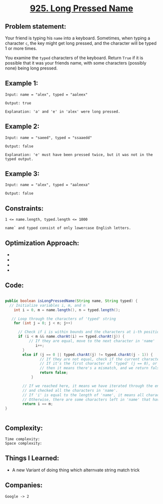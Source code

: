 <h1 align="center"><a href="https://leetcode.com/problems/long-pressed-name/" target="_blank">925. Long Pressed Name</a></h1>

## Problem statement:
Your friend is typing his `name` into a keyboard. Sometimes, when typing a character `c`, the key might get long pressed, and the character will be typed 1 or more times.

You examine the `typed` characters of the keyboard. Return `True` if it is possible that it was your friends name, with some characters (possibly none) being long pressed.


## Example 1:

```
Input: name = "alex", typed = "aaleex"

Output: true

Explanation: 'a' and 'e' in 'alex' were long pressed.
```

## Example 2:

```
Input: name = "saeed", typed = "ssaaedd"

Output: false

Explanation: 'e' must have been pressed twice, but it was not in the typed output.
```


## Example 3:

```
Input: name = "alex", typed = "aaleexa"

Output: false
```


## Constraints:

```
1 <= name.length, typed.length <= 1000

name` and typed consist of only lowercase English letters.
```


 

## Optimization Approach:

- 
  
- 
  
-
  
- 



## Code: 

```java

public boolean isLongPressedName(String name, String typed) {
  // Initialize variables i, m, and n
    int i = 0, m = name.length(), n = typed.length();

   // Loop through the characters of 'typed' string
    for (int j = 0; j < n; j++)

      // Check if i is within bounds and the characters at i-th position in 'name' and 'typed' are equal
      if (i < m && name.charAt(i) == typed.charAt(j)) {
           // If they are equal, move to the next character in 'name'
              i++;
        }
        else if (j == 0 || typed.charAt(j) != typed.charAt(j - 1)) {
                // If they are not equal, check if the current character is different from the previous character in 'typed'
                // If it's the first character of 'typed' (j == 0), or the current character is not equal to the previous one,
                // then it means there's a mismatch, and we return false.
                return false;
            }

        // If we reached here, it means we have iterated through the entire 'typed' string
        // and checked all the characters in 'name'.
        // If 'i' is equal to the length of 'name', it means all characters in 'name' have been matched in 'typed'.
        // Otherwise, there are some characters left in 'name' that have not been matched, so we return false.
        return i == m;
}



```







## Complexity:

```
Time complexity:  
Space complexity:
```

## Things I Learned:

- A new Variant of doing thing which alternvate string match trick
  


## Companies:

```
Google -> 2
```





